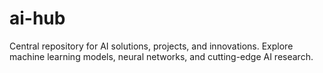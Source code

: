 # ai-hub
Central repository for AI solutions, projects, and innovations. Explore machine learning models, neural networks, and cutting-edge AI research.
